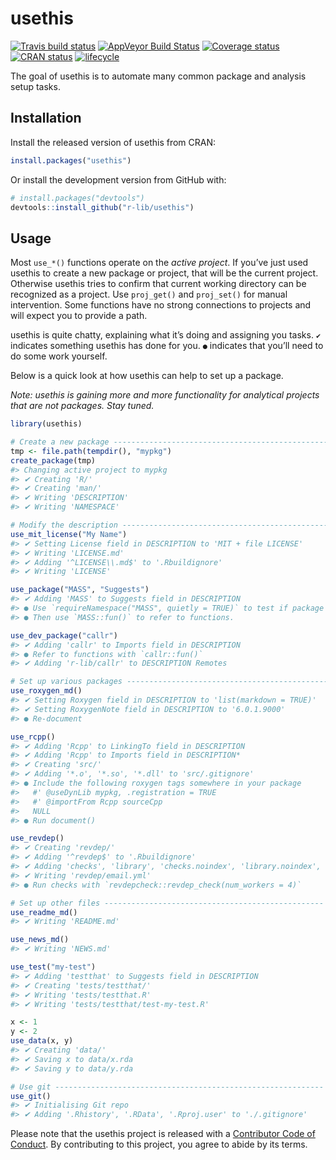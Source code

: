
<!-- README.md is generated from README.Rmd. Please edit that file -->

# usethis

[![Travis build
status](https://travis-ci.org/r-lib/usethis.svg?branch=master)](https://travis-ci.org/r-lib/usethis)
[![AppVeyor Build
Status](https://ci.appveyor.com/api/projects/status/github/r-lib/usethis?branch=master&svg=true)](https://ci.appveyor.com/project/r-lib/usethis)
[![Coverage
status](https://codecov.io/gh/r-lib/usethis/branch/master/graph/badge.svg)](https://codecov.io/github/r-lib/usethis?branch=master)
[![CRAN
status](http://www.r-pkg.org/badges/version/usethis)](https://cran.r-project.org/package=usethis)
[![lifecycle](https://img.shields.io/badge/lifecycle-stable-brightgreen.svg)](https://www.tidyverse.org/lifecycle/#stable)

The goal of usethis is to automate many common package and analysis
setup tasks.

## Installation

Install the released version of usethis from CRAN:

``` r
install.packages("usethis")
```

Or install the development version from GitHub with:

``` r
# install.packages("devtools")
devtools::install_github("r-lib/usethis")
```

## Usage

Most `use_*()` functions operate on the *active project*. If you’ve just
used usethis to create a new package or project, that will be the
current project. Otherwise usethis tries to confirm that current working
directory can be recognized as a project. Use `proj_get()` and
`proj_set()` for manual intervention. Some functions have no strong
connections to projects and will expect you to provide a path.

usethis is quite chatty, explaining what it’s doing and assigning you
tasks. `✔` indicates something usethis has done for you. `●` indicates
that you’ll need to do some work yourself.

Below is a quick look at how usethis can help to set up a package.

*Note: usethis is gaining more and more functionality for analytical
projects that are not packages. Stay tuned.*

``` r
library(usethis)

# Create a new package -------------------------------------------------
tmp <- file.path(tempdir(), "mypkg")
create_package(tmp)
#> Changing active project to mypkg
#> ✔ Creating 'R/'
#> ✔ Creating 'man/'
#> ✔ Writing 'DESCRIPTION'
#> ✔ Writing 'NAMESPACE'

# Modify the description ----------------------------------------------
use_mit_license("My Name")
#> ✔ Setting License field in DESCRIPTION to 'MIT + file LICENSE'
#> ✔ Writing 'LICENSE.md'
#> ✔ Adding '^LICENSE\\.md$' to '.Rbuildignore'
#> ✔ Writing 'LICENSE'

use_package("MASS", "Suggests")
#> ✔ Adding 'MASS' to Suggests field in DESCRIPTION
#> ● Use `requireNamespace("MASS", quietly = TRUE)` to test if package is installed
#> ● Then use `MASS::fun()` to refer to functions.

use_dev_package("callr")
#> ✔ Adding 'callr' to Imports field in DESCRIPTION
#> ● Refer to functions with `callr::fun()`
#> ✔ Adding 'r-lib/callr' to DESCRIPTION Remotes

# Set up various packages ---------------------------------------------
use_roxygen_md()
#> ✔ Setting Roxygen field in DESCRIPTION to 'list(markdown = TRUE)'
#> ✔ Setting RoxygenNote field in DESCRIPTION to '6.0.1.9000'
#> ● Re-document

use_rcpp()
#> ✔ Adding 'Rcpp' to LinkingTo field in DESCRIPTION
#> ✔ Adding 'Rcpp' to Imports field in DESCRIPTION*
#> ✔ Creating 'src/'
#> ✔ Adding '*.o', '*.so', '*.dll' to 'src/.gitignore'
#> ● Include the following roxygen tags somewhere in your package
#>   #' @useDynLib mypkg, .registration = TRUE
#>   #' @importFrom Rcpp sourceCpp
#>   NULL
#> ● Run document()

use_revdep()
#> ✔ Creating 'revdep/'
#> ✔ Adding '^revdep$' to '.Rbuildignore'
#> ✔ Adding 'checks', 'library', 'checks.noindex', 'library.noindex', 'data.sqlite', '*.html' to 'revdep/.gitignore'
#> ✔ Writing 'revdep/email.yml'
#> ● Run checks with `revdepcheck::revdep_check(num_workers = 4)`

# Set up other files -------------------------------------------------
use_readme_md()
#> ✔ Writing 'README.md'

use_news_md()
#> ✔ Writing 'NEWS.md'

use_test("my-test")
#> ✔ Adding 'testthat' to Suggests field in DESCRIPTION
#> ✔ Creating 'tests/testthat/'
#> ✔ Writing 'tests/testthat.R'
#> ✔ Writing 'tests/testthat/test-my-test.R'

x <- 1
y <- 2
use_data(x, y)
#> ✔ Creating 'data/'
#> ✔ Saving x to data/x.rda
#> ✔ Saving y to data/y.rda

# Use git ------------------------------------------------------------
use_git()
#> ✔ Initialising Git repo
#> ✔ Adding '.Rhistory', '.RData', '.Rproj.user' to './.gitignore'
```

Please note that the usethis project is released with a [Contributor
Code of Conduct](.github/CODE_OF_CONDUCT.md). By contributing to this
project, you agree to abide by its terms.
